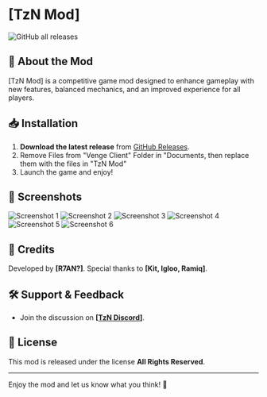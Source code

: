 # **[TzN Mod]**

![GitHub all releases](https://img.shields.io/github/downloads/R7ANBTWTTV/TzN-Venge-Mod/total)

## **📌 About the Mod**
[TzN Mod] is a competitive game mod designed to enhance gameplay with new features, balanced mechanics, and an improved experience for all players.

## **📥 Installation**
1. **Download the latest release** from [GitHub Releases](https://github.com/YOUR_USERNAME/YOUR_REPO/releases).
2. Remove Files from "Venge Client" Folder in "Documents, then replace them with the files in "TzN Mod"
4. Launch the game and enjoy!

## **📸 Screenshots**
![Screenshot 1](https://cdn.discordapp.com/attachments/1285347840482217995/1356048134840647831/image.png?ex=67eb25bd&is=67e9d43d&hm=102c991d2807ddedbb16635fdf3a111b15a2099e166ecbb828d5e12411c15cda&)
![Screenshot 2](https://cdn.discordapp.com/attachments/1285347840482217995/1356048135235043550/image.png?ex=67eb25bd&is=67e9d43d&hm=6a3d5267d9e6ba8d1f742d16bad01f6e7cc266ff38d5f4ed74741ff9c8c2dc3f&)
![Screenshot 3](https://cdn.discordapp.com/attachments/1285347840482217995/1356048135863930941/image.png?ex=67eb25bd&is=67e9d43d&hm=93ceab4f1ff0319c883781b838c0c77e32a4d6ff42cbc9d74509b8c00e147aa7&)
![Screenshot 4](https://cdn.discordapp.com/attachments/1285347840482217995/1356048136446935162/image.png?ex=67eb25bd&is=67e9d43d&hm=6eb3f81829372686b0194ac554c7a6c7d12886b5fea341751fe1366c9dfc5282&)
![Screenshot 5](https://cdn.discordapp.com/attachments/1285347840482217995/1356048137285931249/image.png?ex=67eb25be&is=67e9d43e&hm=7f76f7f075f499f7f85b6988b5601eddb3f35b96c85855f6fc7af8487d4eabb6&)
![Screenshot 6](https://cdn.discordapp.com/attachments/1285347840482217995/1356048137806020790/image.png?ex=67eb25be&is=67e9d43e&hm=21ad2ed79f912e84c22d51e97669f3953f74bec37d415552b99d9b5f78b1e633&)

## **📄 Credits**
Developed by **[R7AN?]**.
Special thanks to **[Kit, Igloo, Ramiq]**.

## **🛠 Support & Feedback**
- Join the discussion on **[[TzN Discord](https://discord.gg/GpU2D77Yxb)]**.

## **📜 License**
This mod is released under the license **All Rights Reserved**.

---
Enjoy the mod and let us know what you think! 🚀

